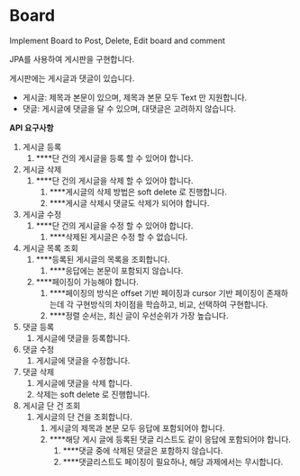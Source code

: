 # Board
Implement Board to Post, Delete, Edit board and comment


JPA를 사용하여 게시판을 구현합니다.

게시판에는 게시글과 댓글이 있습니다.

- 게시글: 제목과 본문이 있으며, 제목과 본문 모두 Text 만 지원합니다.
- 댓글: 게시글에 댓글을 달 수 있으며, 대댓글은 고려하지 않습니다.

**API 요구사항**

1. 게시글 등록
    1. ****단 건의 게시글을 등록 할 수 있어야 합니다.
2. 게시글 삭제
    1. ****단 건의 게시글을 삭제 할 수 있어야 합니다.
        1. ****게시글의 삭제 방법은 soft delete 로 진행합니다.
        2. ****게시글 삭제시 댓글도 삭제가 되어야 합니다.
3. 게시글 수정
    1. ****단 건의 게시글을 수정 할 수 있어야 합니다.
        1. ****삭제된 게시글은 수정 할 수 없습니다.
4. 게시글 목록 조회
    1. ****등록된 게시글의 목록을 조회합니다.
        1. ****응답에는 본문이 포함되지 않습니다.
    2. ****페이징이 가능해야 합니다.
        1. ****페이징의 방식은 offset 기반 페이징과 cursor 기반 페이징이 존재하는데 각 구현방식의 차이점을 학습하고, 비교, 선택하여 구현합니다.
        2. ****정렬 순서는, 최신 글이 우선순위가 가장 높습니다.
5. 댓글 등록
    1. 게시글에 댓글을 등록합니다.
6. 댓글 수정
    1. 게시글에 댓글을 수정합니다.
7. 댓글 삭제
    1. 게시글에 댓글을 삭제 합니다.
    2. 삭제는 soft delete 로 진행합니다.
8. 게시글 단 건 조회
    1. 게시글의 단 건을 조회합니다.
        1. 게시글의 제목과 본문 모두 응답에 포함되어야 합니다.
        2. ****해당 게시 글에 등록된 댓글 리스트도 같이 응답에 포함되어야 합니다.
            1. ****댓글 중에 삭제된 댓글은 포함하지 않습니다.
            2. ****댓글리스트도 페이징이 필요하나, 해당 과제에서는 무시합니다.
